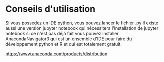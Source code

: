 # Conseils d'utilisation

Si vous possedez un IDE python, vous pouvez lancer le fichier .py
Il existe aussi une version jupyter notebook qui nécessitera l'installation de jupyter notebook si ce n'est pas déjà fait 
vous pouvez installer AnacondaNavigator3 qui est un ensemble d'IDE pour faire du développement python et R et qui est totalement gratuit.

https://www.anaconda.com/products/distribution
